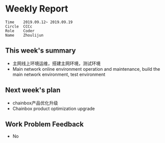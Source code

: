# Weekly Report
```
Time	2019.09.12~ 2019.09.19
Circle	CCCc
Role	Coder
Name	Zhoulijun
```
## This week's summary
- 主网线上环境运维，搭建主网环境，测试环境
- Main network online environment operation and maintenance, build the main network environment, test environment
## Next week's plan
- chainbox产品优化升级
- Chainbox product optimization upgrade
## Work Problem Feedback
- No
